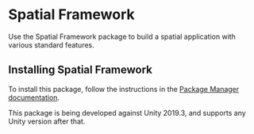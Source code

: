 # Spatial Framework

Use the Spatial Framework package to build a spatial application with various standard features.

## Installing Spatial Framework

To install this package, follow the instructions in the [Package Manager documentation](https://docs.unity3d.com/Packages/com.unity.package-manager-ui@latest/index.html).

This package is being developed against Unity 2019.3, and supports any Unity version after that.